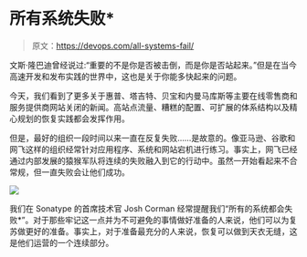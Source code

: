 # 所有系统失败*

> 原文：<https://devops.com/all-systems-fail/>

文斯·隆巴迪曾经说过:“重要的不是你是否被击倒，而是你是否站起来。”但是在当今高速开发和发布实践的世界中，这也是关于你能多快起来的问题。

今天，我们看到了更多关于惠普、塔吉特、贝宝和内曼马库斯等主要在线零售商和服务提供商网站关闭的新闻。高站点流量、糟糕的配置、可扩展的体系结构以及精心规划的恢复实践都会发挥作用。

但是，最好的组织一段时间以来一直在反复失败……是故意的。像亚马逊、谷歌和网飞这样的组织经常针对应用程序、系统和网站宕机进行练习。事实上，网飞已经通过内部发展的猿猴军队将连续的失败融入到它的行动中。虽然一开始看起来不合常规，但一直失败会让他们成功。

[![](img/4f11e4c1255ea7e234fcaddd2c0e2e59.png)](https://twitter.com/joshcorman/status/651503974055608325)

我们在 Sonatype 的首席技术官 Josh Corman 经常提醒我们“所有的系统都会失败*”。对于那些牢记这一点并为不可避免的事情做好准备的人来说，他们可以为复苏做更好的准备。事实上，对于准备最充分的人来说，恢复可以做到天衣无缝，这是他们运营的一个连续部分。
